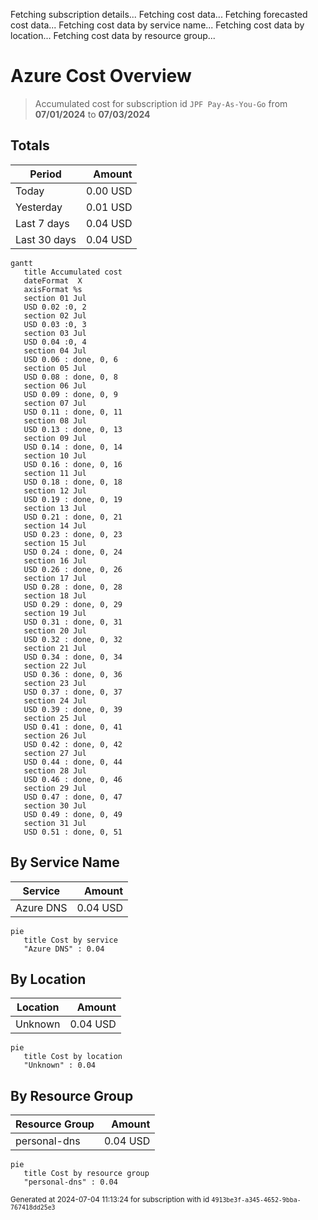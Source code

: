 Fetching subscription details...
Fetching cost data...
Fetching forecasted cost data...
Fetching cost data by service name...
Fetching cost data by location...
Fetching cost data by resource group...
# Azure Cost Overview

> Accumulated cost for subscription id `JPF Pay-As-You-Go` from **07/01/2024** to **07/03/2024**

## Totals

|Period|Amount|
|---|---:|
|Today|0.00 USD|
|Yesterday|0.01 USD|
|Last 7 days|0.04 USD|
|Last 30 days|0.04 USD|

```mermaid
gantt
   title Accumulated cost
   dateFormat  X
   axisFormat %s
   section 01 Jul
   USD 0.02 :0, 2
   section 02 Jul
   USD 0.03 :0, 3
   section 03 Jul
   USD 0.04 :0, 4
   section 04 Jul
   USD 0.06 : done, 0, 6
   section 05 Jul
   USD 0.08 : done, 0, 8
   section 06 Jul
   USD 0.09 : done, 0, 9
   section 07 Jul
   USD 0.11 : done, 0, 11
   section 08 Jul
   USD 0.13 : done, 0, 13
   section 09 Jul
   USD 0.14 : done, 0, 14
   section 10 Jul
   USD 0.16 : done, 0, 16
   section 11 Jul
   USD 0.18 : done, 0, 18
   section 12 Jul
   USD 0.19 : done, 0, 19
   section 13 Jul
   USD 0.21 : done, 0, 21
   section 14 Jul
   USD 0.23 : done, 0, 23
   section 15 Jul
   USD 0.24 : done, 0, 24
   section 16 Jul
   USD 0.26 : done, 0, 26
   section 17 Jul
   USD 0.28 : done, 0, 28
   section 18 Jul
   USD 0.29 : done, 0, 29
   section 19 Jul
   USD 0.31 : done, 0, 31
   section 20 Jul
   USD 0.32 : done, 0, 32
   section 21 Jul
   USD 0.34 : done, 0, 34
   section 22 Jul
   USD 0.36 : done, 0, 36
   section 23 Jul
   USD 0.37 : done, 0, 37
   section 24 Jul
   USD 0.39 : done, 0, 39
   section 25 Jul
   USD 0.41 : done, 0, 41
   section 26 Jul
   USD 0.42 : done, 0, 42
   section 27 Jul
   USD 0.44 : done, 0, 44
   section 28 Jul
   USD 0.46 : done, 0, 46
   section 29 Jul
   USD 0.47 : done, 0, 47
   section 30 Jul
   USD 0.49 : done, 0, 49
   section 31 Jul
   USD 0.51 : done, 0, 51
```

## By Service Name

|Service|Amount|
|---|---:|
|Azure DNS|0.04 USD|

```mermaid
pie
   title Cost by service
   "Azure DNS" : 0.04
```

## By Location

|Location|Amount|
|---|---:|
|Unknown|0.04 USD|

```mermaid
pie
   title Cost by location
   "Unknown" : 0.04
```

## By Resource Group

|Resource Group|Amount|
|---|---:|
|personal-dns|0.04 USD|

```mermaid
pie
   title Cost by resource group
   "personal-dns" : 0.04
```

<sup>Generated at 2024-07-04 11:13:24 for subscription with id `4913be3f-a345-4652-9bba-767418dd25e3`</sup>
